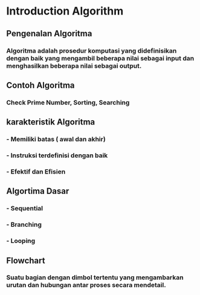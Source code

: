 # Introduction Algorithm

## Pengenalan Algoritma
### Algoritma adalah prosedur komputasi yang didefinisikan dengan baik yang mengambil beberapa nilai sebagai input dan menghasilkan beberapa nilai sebagai output.

## Contoh Algoritma
### Check Prime Number, Sorting, Searching

## karakteristik Algoritma
### - Memiliki batas ( awal dan akhir)
### - Instruksi terdefinisi dengan baik
### - Efektif dan Efisien

## Algortima Dasar
### - Sequential
### - Branching
### - Looping

## Flowchart 
### Suatu bagian dengan dimbol tertentu yang mengambarkan urutan dan hubungan antar proses secara mendetail.
